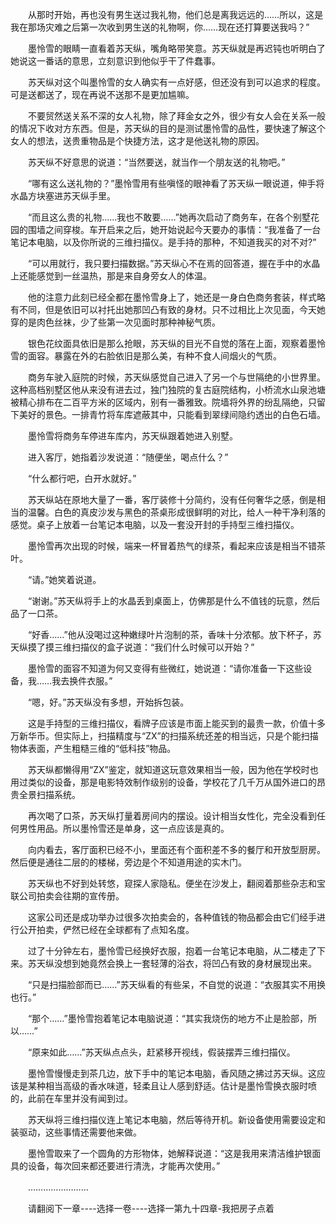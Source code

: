 <div class="read-content j_readContent" id="">
                <p>　　从那时开始，再也没有男生送过我礼物，他们总是离我远远的……所以，这是我在那场灾难之后第一次收到男生送的礼物啊，你……现在还打算要送我吗？”<p>　　墨怜雪的眼睛一直看着苏天纵，嘴角略带笑意。苏天纵就是再迟钝也听明白了她说这一番话的意思，立刻意识到他似乎干了件蠢事。<p>　　苏天纵对这个叫墨怜雪的女人确实有一点好感，但还没有到可以追求的程度。可是送都送了，现在再说不送那不是更加尴嘛。<p>　　不要贸然送关系不深的女人礼物，除了拜金女之外，很少有女人会在关系一般的情况下收对方东西。但是，苏天纵的目的是测试墨怜雪的品性，要快速了解这个女人的想法，送贵重物品是个快捷方法，这才是他送礼物的原因。<p>　　苏天纵不好意思的说道：“当然要送，就当作一个朋友送的礼物吧。”<p>　　“哪有这么送礼物的？”墨怜雪用有些嗔怪的眼神看了苏天纵一眼说道，伸手将水晶方块塞进苏天纵手里。<p>　　“而且这么贵的礼物……我也不敢要……”她再次启动了商务车，在各个别墅花园的围墙之间穿梭。车开启来之后，她开始说起今天要办的事情：“我准备了一台笔记本电脑，以及你所说的三维扫描仪。是手持的那种，不知道我买的对不对?”<p>　　“可以用就行，我只要扫描数据。”苏天纵心不在焉的回答道，握在手中的水晶上还能感觉到一丝温热，那是来自身旁女人的体温。<p>　　他的注意力此刻已经全都在墨怜雪身上了，她还是一身白色商务套装，样式略有不同，但是依旧可以衬托出她那凹凸有致的身材。只不过相比上次见面，今天她穿的是肉色丝袜，少了些第一次见面时那种神秘气质。<p>　　银色花纹面具依旧是那么抢眼，苏天纵的目光不自觉的落在上面，观察着墨怜雪的面容。暴露在外的右脸依旧是那么美，有种不食人间烟火的气质。<p>　　商务车驶入庭院的时候，苏天纵感觉自己进入了另一个与世隔绝的小世界里。这种高档别墅区他从来没有进去过，独门独院的复古庭院结构，小桥流水山泉池塘被精心排布在二百平方米的区域内，别有一番雅致。院墙将外界的纷乱隔绝，只留下美好的景色。一排青竹将车库遮蔽其中，只能看到翠绿间隐约透出的白色石墙。<p>　　墨怜雪将商务车停进车库内，苏天纵跟着她进入别墅。<p>　　进入客厅，她指着沙发说道：“随便坐，喝点什么？”<p>　　“什么都行吧，白开水就好。”<p>　　苏天纵站在原地大量了一番，客厅装修十分简约，没有任何奢华之感，倒是相当的温馨。白色的真皮沙发与黑色的茶桌形成很鲜明的对比，给人一种干净利落的感觉。桌子上放着一台笔记本电脑，以及一套没开封的手持型三维扫描仪。<p>　　墨怜雪再次出现的时候，端来一杯冒着热气的绿茶，看起来应该是相当不错茶叶。<p>　　“请。”她笑着说道。<p>　　“谢谢。”苏天纵将手上的水晶丢到桌面上，仿佛那是什么不值钱的玩意，然后品了一口茶。<p>　　“好香……”他从没喝过这种嫩绿叶片泡制的茶，香味十分浓郁。放下杯子，苏天纵摸了摸三维扫描仪的盒子说道：“我们什么时候可以开始？”<p>　　墨怜雪的面容不知道为何又变得有些微红，她说道：“请你准备一下这些设备，我……我去换件衣服。”<p>　　“嗯，好。”苏天纵没有多想，开始拆包装。<p>　　这是手持型的三维扫描仪，看牌子应该是市面上能买到的最贵一款，价值十多万新华币。但实际上，扫描精度与“ZX”的扫描系统还差的相当远，只是个能扫描物体表面，产生粗糙三维的“低科技”物品。<p>　　苏天纵都懒得用“ZX”鉴定，就知道这玩意效果相当一般，因为他在学校时也用过类似的设备，那是电影特效制作级别的设备，学校花了几千万从国外进口的昂贵全景扫描系统。<p>　　再次喝了口茶，苏天纵打量着房间内的摆设。设计相当女性化，完全没看到任何男性用品。所以墨怜雪还是单身，这一点应该是真的。<p>　　向内看去，客厅面积已经不小，里面还有个面积差不多的餐厅和开放型厨房。然后便是通往二层的的楼梯，旁边是个不知道用途的实木门。<p>　　苏天纵也不好到处转悠，窥探人家隐私。便坐在沙发上，翻阅着那些杂志和宝联公司拍卖会往期的宣传册。<p>　　这家公司还是成功举办过很多次拍卖会的，各种值钱的物品都会由它们经手进行公开拍卖，俨然已经在全球都有了点知名度。<p>　　过了十分钟左右，墨怜雪已经换好衣服，抱着一台笔记本电脑，从二楼走了下来。苏天纵没想到她竟然会换上一套轻薄的浴衣，将凹凸有致的身材展现出来。<p>　　“只是扫描脸部而已……”苏天纵看的有些呆，不自觉的说道：“衣服其实不用换也行。”<p>　　“那个……”墨怜雪抱着笔记本电脑说道：“其实我烧伤的地方不止是脸部，所以……”<p>　　“原来如此……”苏天纵点点头，赶紧移开视线，假装摆弄三维扫描仪。<p>　　墨怜雪慢慢走到茶几边，放下手中的笔记本电脑，香风随之拂过苏天纵。这应该是某种相当高级的香水味道，轻柔且让人感到舒适。估计是墨怜雪换衣服时喷的，此前在车里并没有闻到过。<p>　　苏天纵将三维扫描仪连上笔记本电脑，然后等待开机。新设备使用需要设定和装驱动，这些事情还需要他来做。<p>　　墨怜雪取来了一个圆角的方形物体，她解释说道：“这是我用来清洁维护银面具的设备，每次回来都还要进行清洗，才能再次使用。”<p>　　……………………<p>　　请翻阅下一章----选择一卷----选择一第九十四章-我把房子点着<p> 
            </div>